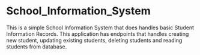 # School_Information_System
This is a simple School Information System that does handles basic Student Information Records.
This application has endpoints that handles creating new student, updating existing students, deleting students and reading students from database.
